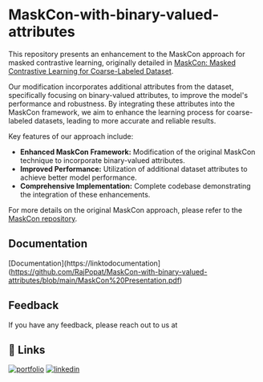 

# MaskCon-with-binary-valued-attributes

This repository presents an enhancement to the MaskCon approach for masked contrastive learning, originally detailed in [MaskCon: Masked Contrastive Learning for Coarse-Labeled Dataset](https://github.com/MrChenFeng/MaskCon_CVPR2023). 

Our modification incorporates additional attributes from the dataset, specifically focusing on binary-valued attributes, to improve the model's performance and robustness. By integrating these attributes into the MaskCon framework, we aim to enhance the learning process for coarse-labeled datasets, leading to more accurate and reliable results.

Key features of our approach include:
- **Enhanced MaskCon Framework:** Modification of the original MaskCon technique to incorporate binary-valued attributes.
- **Improved Performance:** Utilization of additional dataset attributes to achieve better model performance.
- **Comprehensive Implementation:** Complete codebase demonstrating the integration of these enhancements.

For more details on the original MaskCon approach, please refer to the [MaskCon repository](https://github.com/MrChenFeng/MaskCon_CVPR2023).

## Documentation

[Documentation](https://linktodocumentation](https://github.com/RajPopat/MaskCon-with-binary-valued-attributes/blob/main/MaskCon%20Presentation.pdf)


## Feedback

If you have any feedback, please reach out to us at 


## 🔗 Links
[![portfolio](https://img.shields.io/badge/my_portfolio-000?style=for-the-badge&logo=ko-fi&logoColor=white)](https://rajpopat.github.io/RajPopatPortfolio.github.io/#portfolio)
[![linkedin](https://img.shields.io/badge/linkedin-0A66C2?style=for-the-badge&logo=linkedin&logoColor=white)](https://in.linkedin.com/in/rajpopat043)

